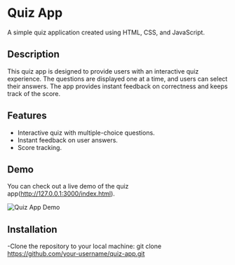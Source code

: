 # Quiz App

A simple quiz application created using HTML, CSS, and JavaScript.

## Description

This quiz app is designed to provide users with an interactive quiz experience. The questions are displayed one at a time, and users can select their answers. The app provides instant feedback on correctness and keeps track of the score.

## Features

- Interactive quiz with multiple-choice questions.
- Instant feedback on user answers.
- Score tracking.

## Demo

You can check out a live demo of the quiz app(http://127.0.0.1:3000/index.html).

![Quiz App Demo](#insert-image-or-gif-link)

## Installation

-Clone the repository to your local machine:
git clone https://github.com/your-username/quiz-app.git


